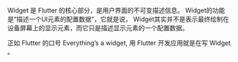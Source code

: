 Widget 是 Flutter 的核心部分，是用户界面的不可变描述信息。
Widget的功能是“描述一个UI元素的配置数据”，它就是说，
Widget其实并不是表示最终绘制在设备屏幕上的显示元素，而它只是描述显示元素的一个配置数据。

正如 Flutter 的口号 Everything’s a widget, 用 Flutter 开发应用就是在写 Widget 。